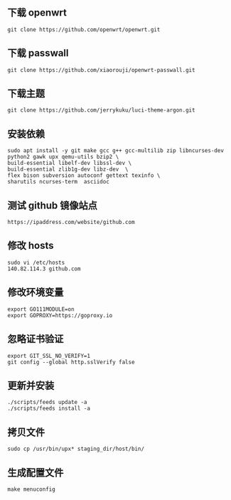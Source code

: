 
## 下载 openwrt

```
git clone https://github.com/openwrt/openwrt.git
```

## 下载 passwall

```
git clone https://github.com/xiaorouji/openwrt-passwall.git
```

## 下载主题

```
git clone https://github.com/jerrykuku/luci-theme-argon.git
```

## 安装依赖

```
sudo apt install -y git make gcc g++ gcc-multilib zip libncurses-dev python2 gawk upx qemu-utils bzip2 \
build-essential libelf-dev libssl-dev \
build-essential zlib1g-dev libz-dev  \
flex bison subversion autoconf gettext texinfo \
sharutils ncurses-term  asciidoc
```

## 测试 github 镜像站点

```
https://ipaddress.com/website/github.com
```

## 修改 hosts

```
sudo vi /etc/hosts
140.82.114.3 github.com
```

## 修改环境变量

```
export GO111MODULE=on
export GOPROXY=https://goproxy.io
```

## 忽略证书验证

```
export GIT_SSL_NO_VERIFY=1
git config --global http.sslVerify false
```

## 更新并安装

```
./scripts/feeds update -a
./scripts/feeds install -a
```

## 拷贝文件

```
sudo cp /usr/bin/upx* staging_dir/host/bin/
```

## 生成配置文件

```
make menuconfig
```